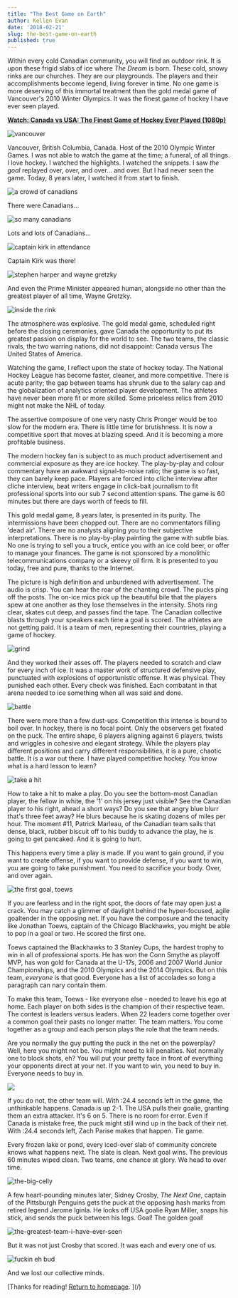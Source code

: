 ```yaml
---
title: "The Best Game on Earth"
author: Kellen Evan
date: '2018-02-21'
slug: the-best-game-on-earth
published: true
---
```


Within every cold Canadian community, you will find an outdoor rink. It is upon these frigid slabs of ice where _The Dream_ is born. These cold, snowy rinks are our churches. They are our playgrounds. The players and their accomplishments become legend, living forever in time. No one game is more deserving of this immortal treatment than the gold medal game of Vancouver's 2010 Winter Olympics. It was the finest game of hockey I have ever seen played.

**[Watch: Canada vs USA: The Finest Game of Hockey Ever Played (1080p)](https://www.youtube.com/watch?v=lmS-pztANow)**

![vancouver](/images/vancouver.png)

Vancouver, British Columbia, Canada. Host of the 2010 Olympic Winter Games. I was not able to watch the game at the time; a funeral, of all things. I love hockey. I watched the highlights. I watched the snippets. I saw _the goal_ replayed over, over, and over... and over. But I had never seen the game. Today, 8 years later, I watched it from start to finish.

![a crowd of canadians](/images/lots-of-canadians.png)

There were Canadians...

![so many canadians](/images/lots-and-lots-of-canadians.png)

Lots and lots of Canadians...

![captain kirk in attendance](/images/captain-kirk.png)

Captain Kirk was there!

![stephen harper and wayne gretzky](/images/great-one-and-puffy-one.png)

And even the Prime Minister appeared human, alongside no other than the greatest player of all time, Wayne Gretzky.

![inside the rink](/images/lots-of-canadians.png)

The atmosphere was explosive. The gold medal game, scheduled right before the closing ceremonies, gave Canada the opportunity to put its greatest passion on display for the world to see. The two teams, the classic rivals, the two warring nations, did not disappoint: Canada versus The United States of America.

Watching the game, I reflect upon the state of hockey today. The National Hockey League has become faster, cleaner, and more competitive. There is acute parity; the gap between teams has shrunk due to the salary cap and the globalization of analytics oriented player development. The athletes have never been more fit or more skilled. Some priceless relics from 2010 might not make the NHL of today.

The assertive composure of one very nasty Chris Pronger would be too slow for the modern era. There is little time for brutishness. It is now a competitive sport that moves at blazing speed. And it is becoming a more profitable business.

The modern hockey fan is subject to as much product advertisement and commercial exposure as they are ice hockey. The play-by-play and colour commentary have an awkward signal-to-noise ratio; the game is so fast, they can barely keep pace. Players are forced into cliche interview after cliche interview, beat writers engage in click-bait journalism to fit professional sports into our sub 7 second attention spans. The game is 60 minutes but there are days worth of feeds to fill.

This gold medal game, 8 years later, is presented in its purity. The intermissions have been chopped out. There are no commentators filling 'dead air'. There are no analysts aligning you to their subjective interpretations. There is no play-by-play painting the game with subtle bias. No one is trying to sell you a truck, entice you with an ice cold beer, or offer to manage your finances. The game is not sponsored by a monolithic telecommunications company or a skeevy oil firm. It is presented to you today, free and pure, thanks to the Internet.

The picture is high definition and unburdened with advertisement. The audio is crisp. You can hear the roar of the chanting crowd. The pucks ping off the posts. The on-ice mics pick up the beautiful bile that the players spew at one another as they lose themselves in the intensity. Shots ring clear, skates cut deep, and passes find the tape. The Canadian collective blasts through your speakers each time a goal is scored. The athletes are not getting paid. It is a team of men, representing their countries, playing a game of hockey.

![grind](/images/grind.png)

And they worked their asses off. The players needed to scratch and claw for every inch of ice. It was a master work of structured defensive play, punctuated with explosions of opportunistic offense. It was physical. They punished each other. Every check was finished. Each combatant in that arena needed to ice something when all was said and done.

![battle](/images/battle.png)

There were more than a few dust-ups. Competition this intense is bound to boil over. In hockey, there is no focal point. Only the observers get fixated on the puck. The entire shape, 6 players aligning against 6 players, twists and wriggles in cohesive and elegant strategy. While the players play different positions and carry different responsibilities, it is a pure, chaotic battle. It is a war out there. I have played competitive hockey. You know what is a hard lesson to learn?

![take a hit](/images/take-a-hit.png)

How to take a hit to make a play. Do you see the bottom-most Canadian player, the fellow in white, the '1' on his jersey just visible? See the Canadian player to his right, ahead a short ways? Do you see that angry blue blurr that's three feet away? He blurs because he is skating dozens of miles per hour. The moment #11, Patrick Marleau, of the Canadian team sails that dense, black, rubber biscuit off to his buddy to advance the play, he is going to get pancaked. And it is going to hurt.

This happens every time a play is made. If you want to gain ground, if you want to create offense, if you want to provide defense, if you want to win, you are going to take punishment. You need to sacrifice your body. Over, and over again.

![the first goal, toews](/images/toews.png)

If you are fearless and in the right spot, the doors of fate may open just a crack. You may catch a glimmer of daylight behind the hyper-focused, agile goaltender in the opposing net. If you have the composure and the tenacity like Jonathan Toews, captain of the Chicago Blackhawks, you might be able to pop in a goal or two. He scored the first one.

Toews captained the Blackhawks to 3 Stanley Cups, the hardest trophy to win in all of professional sports. He has won the Conn Smythe as playoff MVP, has won gold for Canada at the U-17s, 2006 and 2007 World Junior Championships, and the 2010 Olympics and the 2014 Olympics. But on this team, *everyone* is that good. Everyone has a list of accolades so long a paragraph can nary contain them.

To make this team, Toews - like everyone else - needed to leave his ego at home. Each player on both sides is the champion of their respective team. The contest is leaders versus leaders. When 22 leaders come together over a common goal their pasts no longer matter. The team matters. You come together as a group and each person plays the role that the team needs.

Are you normally the guy putting the puck in the net on the powerplay? Well, here you might not be. You might need to kill penalties. Not normally one to block shots, eh? You will put your pretty face in front of everything your opponents direct at your net. If you want to win, you need to buy in. Everyone needs to buy in.

![](/images/the-unthinkable.png)

If you do not, the other team will. With :24.4 seconds left in the game, the unthinkable happens. Canada is up 2-1. The USA pulls their goalie, granting them an extra attacker. It's 6 on 5. There is no room for error. Even if Canada is mistake free, the puck might still wind up in the back of their net. With :24.4 seconds left, Zach Parise makes that happen. Tie game.

Every frozen lake or pond, every iced-over slab of community concrete knows what happens next. The slate is clean. Next goal wins. The previous 60 minutes wiped clean. Two teams, one chance at glory. We head to over time.

![the-big-celly](/images/the-big-celly.png)

A few heart-pounding minutes later, Sidney Crosby, _The Next One_, captain of the Pittsburgh Penguins gets the puck at the opposing hash marks from retired legend Jerome Iginla. He looks off USA goalie Ryan Miller, snaps his stick, and sends the puck between his legs. Goal! The golden goal!

![the-greatest-team-i-have-ever-seen](/images/the-champs.png)

But it was not just Crosby that scored. It was each and every one of us.

![fuckin eh bud](/images/mounties.png)

And we lost our collective minds.

[Thanks for reading! [Return to homepage](/). ](/)
